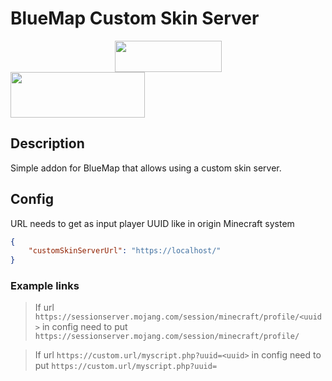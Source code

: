 # BlueMap Custom Skin Server
<a title="Fabric Language Kotlin" href="https://minecraft.curseforge.com/projects/fabric-language-kotlin" target="_blank" rel="noopener noreferrer"><img style="display: block; margin-left: auto; margin-right: auto;" src="https://i.imgur.com/c1DH9VL.png" alt="" width="171" height="50" /></a>
<img src="https://cammiescorner.dev/images/extras/no_forge.png" width="215" height="73">

## Description
Simple addon for BlueMap that allows using a custom skin server.

## Config

URL needs to get as input player UUID like in origin Minecraft system
```json
{
    "customSkinServerUrl": "https://localhost/"
}
```
### Example links
> If url `https://sessionserver.mojang.com/session/minecraft/profile/<uuid>` in config need to put `https://sessionserver.mojang.com/session/minecraft/profile/`

> If url `https://custom.url/myscript.php?uuid=<uuid>` in config need to put `https://custom.url/myscript.php?uuid=`
